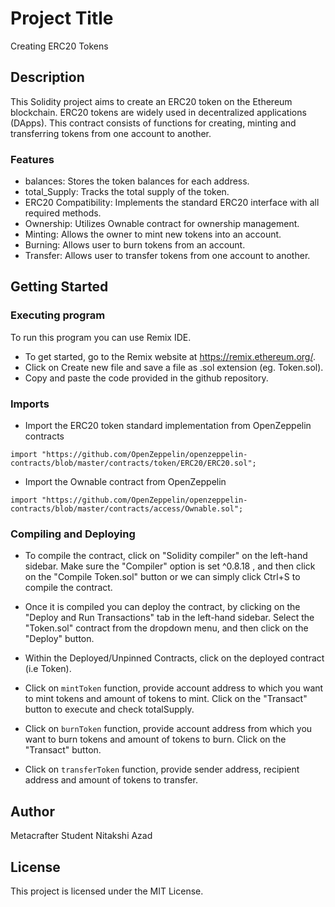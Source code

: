 # Project Title

Creating ERC20 Tokens

## Description

This Solidity project aims to create an ERC20 token on the Ethereum blockchain. ERC20 tokens are widely used in decentralized applications (DApps). This contract consists of functions for creating, minting and transferring tokens from one account to another.

### Features

- balances: Stores the token balances for each address.
- total_Supply: Tracks the total supply of the token.
- ERC20 Compatibility: Implements the standard ERC20 interface with all required methods.
- Ownership: Utilizes Ownable contract for ownership management.
- Minting: Allows the owner to mint new tokens into an account.
- Burning: Allows user to burn tokens from an account.
- Transfer: Allows user to transfer tokens from one account to another.

## Getting Started

### Executing program

To run this program you can use Remix IDE.
- To get started, go to the Remix website at https://remix.ethereum.org/. 
- Click on Create new file and save a file as .sol extension (eg. Token.sol). 
- Copy and paste the code provided in the github repository.

### Imports

- Import the ERC20 token standard implementation from OpenZeppelin contracts

`import "https://github.com/OpenZeppelin/openzeppelin-contracts/blob/master/contracts/token/ERC20/ERC20.sol";`

- Import the Ownable contract from OpenZeppelin

`import "https://github.com/OpenZeppelin/openzeppelin-contracts/blob/master/contracts/access/Ownable.sol";`


### Compiling and Deploying 

- To compile the contract, click on "Solidity compiler" on the left-hand sidebar. Make sure the "Compiler" option is set ^0.8.18 , and then click on the "Compile Token.sol" button or we can simply click Ctrl+S to compile the contract.

- Once it is compiled you can deploy the contract, by clicking on the "Deploy and Run Transactions" tab in the left-hand sidebar. Select the "Token.sol" contract from the dropdown menu, and then click on the "Deploy" button.

- Within the Deployed/Unpinned Contracts, click on the deployed contract (i.e Token).

- Click on `mintToken` function, provide account address to which you want to mint tokens and amount of tokens to mint. Click on the "Transact" button to execute and check totalSupply.
- Click on `burnToken` function, provide account address from which you want to burn tokens and amount of tokens to burn. Click on the "Transact" button.
- Click on `transferToken` function, provide sender address, recipient address and amount of tokens to transfer.

## Author

Metacrafter Student Nitakshi Azad

## License

This project is licensed under the MIT License.





